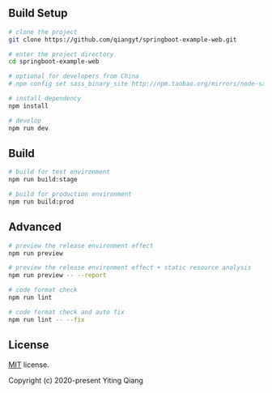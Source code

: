 ## Build Setup


```bash
# clone the project
git clone https://github.com/qiangyt/springboot-example-web.git

# enter the project directory
cd springboot-example-web

# optional for developers from China
# npm config set sass_binary_site http://npm.taobao.org/mirrors/node-sass/ 

# install dependency
npm install

# develop
npm run dev
```

## Build

```bash
# build for test environment
npm run build:stage

# build for production environment
npm run build:prod
```

## Advanced

```bash
# preview the release environment effect
npm run preview

# preview the release environment effect + static resource analysis
npm run preview -- --report

# code format check
npm run lint

# code format check and auto fix
npm run lint -- --fix
```

## License

[MIT](https://github.com/PanJiaChen/vue-admin-template/blob/master/LICENSE) license.

Copyright (c) 2020-present Yiting Qiang
